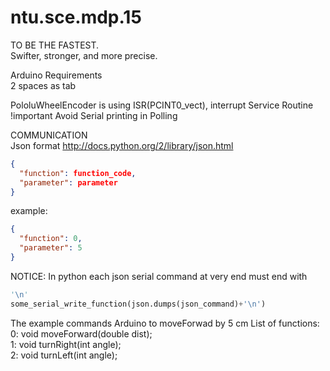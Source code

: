 ntu.sce.mdp.15
==============
TO BE THE FASTEST.  
Swifter, stronger, and more precise.  

Arduino Requirements  
2 spaces as tab  

PololuWheelEncoder is using ISR(PCINT0_vect), interrupt Service Routine  
!important Avoid Serial printing in Polling

COMMUNICATION  
Json format  http://docs.python.org/2/library/json.html  
```json
{  
  "function": function_code,  
  "parameter": parameter  
}  
```
example:  
```json
{  
  "function": 0,  
  "parameter": 5  
}  
```
NOTICE: In python each json serial command at very end must end with 
```python
'\n'
some_serial_write_function(json.dumps(json_command)+'\n')
```
The example commands Arduino to moveForwad by 5 cm
List of functions:  
0: void moveForward(double dist);  
1: void turnRight(int angle);  
2: void turnLeft(int angle);   

